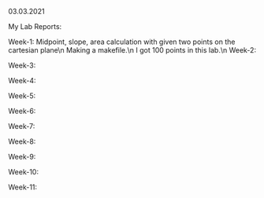 03.03.2021

My Lab Reports:

Week-1:
Midpoint, slope, area calculation with given two points on the cartesian plane\n
Making a makefile.\n
I got 100 points in this lab.\n
Week-2:

Week-3:

Week-4:

Week-5:

Week-6:

Week-7:

Week-8:

Week-9:

Week-10:

Week-11:

